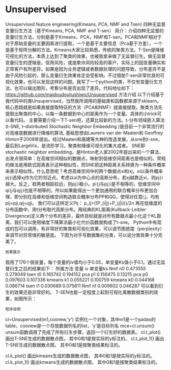 # Unsupervised
Unsupervised feature engineering(Kmeans, PCA, NMF and Tsen)
四种无监督变量衍生方法（基于Kmeans, PCA, NMF and T-sen）
简介：介绍四种无监督的变量衍生方法，分别是基于Kmeans、PCA，NMF和T-sen。PCA和NMF相对于对于原始变量的主要因素进行提取，一个是基于主要信息（Pca基于方差），一个是基于矩阵分解的方法。Kmeans大家比较熟悉，传统的聚类方法。T-Sen是降维可视化的方法，本质上达到了聚类的效果，也被我拿来做了无监督衍生。做无监督变量衍生的逻辑是，信用风险，或是欺诈风险较高的客户，实际上的因变量确实和正常客户有所差异。如果是因为业务逻辑或者数据处理的问题导致，分布差异不是由于风险引起的，那么变量衍生效果肯定会受影响。不过借助T-sen非常优良的可视化效果，也可以发现这样的问题。我写了一个python的类，不仅有变量衍生方法，也可以输出图形，考察分布是否出现了差异。代码地址如下：
https://github.com/maidoudoujiushiwo/Unsupervised
	方法介绍
以下介绍基于我代码中的类Unsupervised，当然我所调用的基础类和函数都来源于sklearn。核心思路就是如果直接提取特征的方法（PCA和NMF）就直接提取。聚类方法先提取出聚类的中心，以每一条数据到中心的距离作为一个变量。具体的小trick可以看代码。
主要需要介绍一下T-sen吧，还算比较新的方法。t-分布领域嵌入算法(t-SNE, t-distributed Stochastic Neighbor Embedding )是目前一个非常流行的对高维度数据进行降维的算法, 基础思想由Laurens van der Maaten和 Geoffrey Hinton于2008年提出。经过Maaten和唐建等大神的改造发展，从sne到t-sne，最后到LargeVis，是流形学习，聚类和降维可视化的集大成者。
SNE即stochastic neighbor embedding，是Hinton老人家2002年提出来的一个算法，出发点很简单：在高维空间相似的数据点，映射到低维空间距离也是相似的。常规的做法是用欧式距离表示这种相似性，而SNE把这种距离关系转换为一种条件概率来表示相似性。什么意思呢？考虑高维空间中的两个数据点xi和xj，xi以条件概率pj∣i选择xj作为它的邻近点。考虑以xi为中心点的高斯分布，若xj越靠近xi，则pj∣i越大。反之，若两者相距较远，则pj∣i极小。pi∣j与pj∣i是不相等的，低维空间中qi∣j与qj∣i也是不相等的。所以如果能得出一个更加通用的联合概率分布更加合理，即分别在高维和低维空间构造联合概率分布PP和QQ，使得对任意i,j，均有pij=pji,qij=qji。
我们可以这样定义Pij：
p_ij=((P_(i|j)+P_(j|i)))/2n
再在低维度的分布函数中，用t分布取代高斯分布。用经典的KL距离(Kullback-Leibler Divergence)定义两个分布的差异，最终目标就是对所有数据点最小化这个KL距离，我们可以使用梯度下降算法最小化代价函数就构成了t-sne。
Python中有现成的包可以调用，有非常好的聚类和可视化效果，可以调节困惑度（perplexity）来调节对异常值的敏感度。
下图为对手写数据集的分类，可以说分类效果十分完美了。
 
	效果展示
我用了176个弱变量，每个变量的iv值均小于0.05，单变量Ks值小于0.1。通过无监督衍生之后的结果如下：
所属方法	变量	iv	单变量ks
Nmf	n0	0.473555	0.279049
tsen	t0	0.165742	0.194152
pca	p1	0.156475	0.13215
pca	p0	0.097603	0.107336
kmeans	k1	0.055221	0.100759
kmeans	k0	0.044168	0.086714
tsen	t1	0.030689	0.075811
Nmf	n1	0.009602	0.046287
可以看到衍生的效果还是非常好的。
T-SEN也能一定程度上起到可视化离散数据类别的效果，如图所示：
 
	程序说明
cl=Unsupervised(m1,coonew,'y')
实例化一个对象，其中m1是一个padas的table，coonew是一个存放数据列名的list，‘y‘是目标列名
mce=cl.unsum()
unsum函数调用了完成了所有衍生步骤，返回一个衍生好的数据表。
cl.t_plot()
画出T-SNE生成的数据散点图，	其中0和1是按实际的y标注的。
cl.t_plot_1()
画出T-SNE生成的数据散点图，	其中0和1是按聚类结果标注的。

cl.k_plot()
画出kmeans生成的数据散点图，	其中0和1是按实际的y标注的。
cl.k_plot_1()
画出kmeans生成的数据散点图，	其中0和1是按聚类结果标注的。
